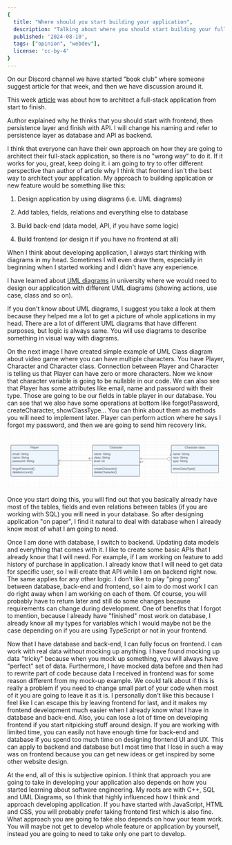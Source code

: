 ```yaml
---
{
  title: "Where should you start building your application",
  description: "Talking about where you should start building your full stack application",
  published: '2024-08-10',
  tags: ["opinion", "webdev"],
  license: 'cc-by-4'
}
---
```


On our Discord channel we have started "book club" where someone suggest article for that week, and then we have discussion around it.

This week [article](https://www.freecodecamp.org/news/how-to-build-a-full-stack-application-from-start-to-finish/) was about how to architect a full-stack application from start to finish.

Author explained why he thinks that you should start with frontend, then persistence layer and finish with API. I will change his naming and refer to persistence layer as database and API as backend.

I think that everyone can have their own approach on how they are going to architect their full-stack application, so there is no "wrong way" to do it. If it works for you, great, keep doing it. i am going to try to offer different perspective than author of article why I think that frontend isn't the best way to architect your application. My approach to building application or new feature would be something like this:

1. Design application by using diagrams (i.e. UML diagrams)

2. Add tables, fields, relations and everything else to database

3. Build back-end (data model, API, if you have some logic)

4. Build frontend (or design it if you have no frontend at all)

When I think about developing application, I always start thinking with diagrams in my head. Sometimes I will even draw them, especially in beginning when I started working and I didn't have any experience.

I have learned about [UML diagrams](https://www.uml-diagrams.org/) in university where we would need to design our application with different UML diagrams (showing actions, use case, class and so on).

If you don't know about UML diagrams, I suggest you take a look at them because they helped me a lot to get a picture of whole applications in my head. There are a lot of different UML diagrams that have different purposes, but logic is always same. You will use diagrams to describe something in visual way with diagrams.

On the next image I have created simple example of UML Class diagram about video game where you can have multiple characters. You have Player, Character and Character class. Connection between Player and Character is telling us that Player can have zero or more characters. Now we know that character variable is going to be nullable in our code. We can also see that Player has some attributes like email, name and password with their type. Those are going to be our fields in table player in our database. You can see that we also have some operations at bottom like forgotPassword, createCharacter, showClassType... You can think about them as methods you will need to implement later. Player can perform action where he says I forgot my password, and then we are going to send him recovery link. 

 ![UML diagram example](./diagram.png)

Once you start doing this, you will find out that you basically already have most of the tables, fields and even relations between tables (if you are working with SQL) you will need in your database. So after designing application "on paper", I find it natural to deal with database when I already know most of what I am going to need.

Once I am done with database, I switch to backend. Updating data models and everything that comes with it. I like to create some basic APIs that I already know that I will need. For example, if I am working on feature to add history of purchase in application. I already know that I will need to get data for specific user, so I will create that API while I am on backend right now. The same applies for any other logic. I don't like to play "ping pong" between database, back-end and frontend, so I aim to do most work I can do right away when I am working on each of them. Of course, you will probably have to return later and still do some changes because requirements can change during development. One of benefits that I forgot to mention, because I already have "finished" most work on database, I already know all my types for variables which I would maybe not be the case depending on if you are using TypeScript or not in your frontend.

Now that I have database and back-end, I can fully focus on frontend. I can work with real data without mocking up anything. I have found mocking up data "tricky" because when you mock up something, you will always have "perfect" set of data. Furthermore, I have mocked data before and then had to rewrite part of code because data I received in frontend was for some reason different from my mock-up example. We could talk about if this is really a problem if you need to change small part of your code when most of it you are going to leave it as it is. I personally don't like this because I feel like I can escape this by leaving frontend for last, and it makes my frontend development much easier when I already know what I have in database and back-end. Also, you can lose a lot of time on developing frontend if you start nitpicking stuff around design. If you are working with limited time, you can easily not have enough time for back-end and database if you spend too much time on designing frontend UI and UX. This can apply to backend and database but I most time that I lose in such a way was on frontend because you can get new ideas or get inspired by some other website design.

At the end, all of this is subjective opinion. I think that approach you are going to take in developing your application also depends on how you started learning about software engineering. My roots are with C++, SQL and UML Diagrams, so I think that highly influenced how I think and approach developing application. If you have started with JavaScript, HTML and CSS, you will probably prefer taking frontend first which is also fine. What approach you are going to take also depends on how your team work. You will maybe not get to develop whole feature or application by yourself, instead you are going to need to take only one part to develop.